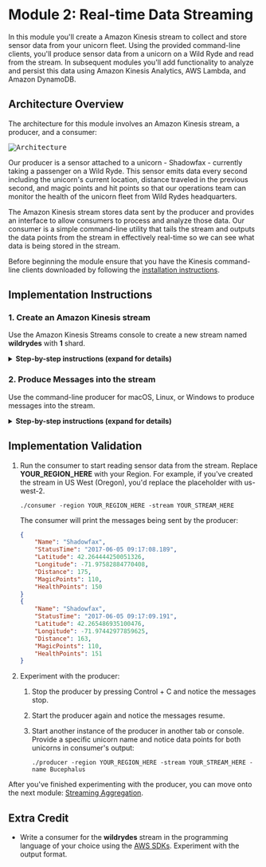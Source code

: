 # Module 2: Real-time Data Streaming

In this module you'll create a Amazon Kinesis stream to collect and store sensor data from your unicorn fleet. Using the provided command-line clients, you'll produce sensor data from a unicorn on a Wild Ryde and read from the stream. In subsequent modules you'll add functionality to analyze and persist this data using Amazon Kinesis Analytics, AWS Lambda, and Amazon DynamoDB.

## Architecture Overview

The architecture for this module involves an Amazon Kinesis stream, a producer, and a consumer:

<kbd>![Architecture](../images/data-streaming-architecture.png)</kbd>

Our producer is a sensor attached to a unicorn - Shadowfax - currently taking a passenger on a Wild Ryde. This sensor emits data every second including the unicorn's current location, distance traveled in the previous second, and magic points and hit points so that our operations team can monitor the health of the unicorn fleet from Wild Rydes headquarters.

The Amazon Kinesis stream stores data sent by the producer  and provides an interface to allow consumers to process and analyze those data. Our consumer is a simple command-line utility that tails the stream and outputs the data points from the stream in effectively real-time so we can see what data is being stored in the stream.

Before beginning the module ensure that you have the Kinesis command-line clients downloaded by following the [installation instructions][client-installation].

## Implementation Instructions

### 1. Create an Amazon Kinesis stream

Use the Amazon Kinesis Streams console to create a new stream named **wildrydes** with **1** shard.

<details>
<summary><strong>Step-by-step instructions (expand for details)</strong></summary><p>

1. From the AWS Console click **Services** then select **Kinesis** under Analytics.

1. Click **Go to the Streams console**.

1. Click **Create Kinesis stream**.

1. Enter `wildrydes` into **Kinesis stream name** and `1` into **Number of shards**, then click **Create Kinesis stream**.

1. Within 60 seconds, your Kinesis stream will be **ACTIVE** and ready to store real-time streaming data.

	<kbd>![Stream created screenshot](../images/data-streaming-stream-created.png)</kbd>

</p></details>

### 2. Produce Messages into the stream

Use the command-line producer for macOS, Linux, or Windows to produce messages into the stream.

<details>
<summary><strong>Step-by-step instructions (expand for details)</strong></summary><p>

1. Run the producer to start emiting sensor data to the stream. Replace **YOUR\_REGION\_HERE** with your Region. For example, if you've created the stream in US West (Oregon), you'd replace the placeholder with us-west-2.

	```console
	./producer -region YOUR_REGION_HERE
	```

	The producer emits a message a second to the stream and prints a period to the screen.

	```console
	$ ./producer -region us-east-1
	..................................................
	```

1. In the Amazon Kinesis Streams console, click on **wildrydes** and click on the **Monitoring** tab.

1. After several minutes, you will see the **Put Record (success count)** graph begin to record a single put a second:

	<kbd>![Put Record graph screenshot](../images/data-streaming-put-records.png)</kbd>

</p></details>

## Implementation Validation

1. Run the consumer to start reading sensor data from the stream. Replace **YOUR\_REGION\_HERE** with your Region. For example, if you've created the stream in US West (Oregon), you'd replace the placeholder with us-west-2.

	```console
	./consumer -region YOUR_REGION_HERE -stream YOUR_STREAM_HERE
	```

	The consumer will print the messages being sent by the producer:

	```json
	{
	    "Name": "Shadowfax",
	    "StatusTime": "2017-06-05 09:17:08.189",
	    "Latitude": 42.264444250051326,
	    "Longitude": -71.97582884770408,
	    "Distance": 175,
	    "MagicPoints": 110,
	    "HealthPoints": 150
	}
	{
	    "Name": "Shadowfax",
	    "StatusTime": "2017-06-05 09:17:09.191",
	    "Latitude": 42.265486935100476,
	    "Longitude": -71.97442977859625,
	    "Distance": 163,
	    "MagicPoints": 110,
	    "HealthPoints": 151
	}
	```

1. Experiment with the producer:

	1. Stop the producer by pressing Control + C and notice the messages stop.

	1. Start the producer again and notice the messages resume.

	1. Start another instance of the producer in another tab or console. Provide a specific unicorn name and notice data points for both unicorns in consumer's output:

		```console
		./producer -region YOUR_REGION_HERE -stream YOUR_STREAM_HERE -name Bucephalus
		```

After you've finished experimenting with the producer, you can move onto the next module: [Streaming Aggregation][streaming-aggregation-module].

## Extra Credit

- Write a consumer for the **wildrydes** stream in the programming language of your choice using the [AWS SDKs][sdks]. Experiment with the output format.

[sdks]: https://aws.amazon.com/tools/
[streaming-aggregation-module]: ../3_StreamingAggregation/README.md
[client-installation]: ../README.md#kinesis-command-line-clients
